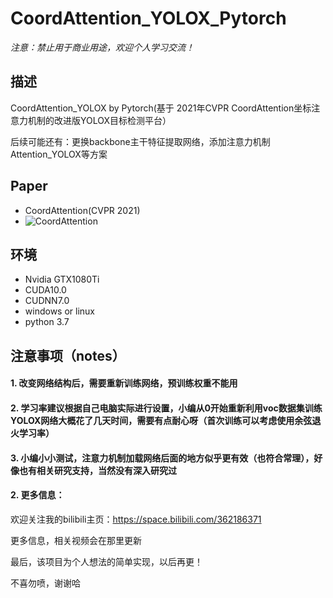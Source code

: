# CoordAttention_YOLOX_Pytorch


*注意：禁止用于商业用途，欢迎个人学习交流！*


## 描述

CoordAttention_YOLOX by Pytorch(基于 2021年CVPR CoordAttention坐标注意力机制的改进版YOLOX目标检测平台）

后续可能还有：更换backbone主干特征提取网络，添加注意力机制Attention_YOLOX等方案



## Paper

* CoordAttention(CVPR 2021)
* ![CoordAttention](https://arxiv.org/abs/2103.02907)




## 环境

* Nvidia GTX1080Ti
* CUDA10.0
* CUDNN7.0
* windows or linux
* python 3.7


## 注意事项（notes）


#### 1. 改变网络结构后，需要重新训练网络，预训练权重不能用

#### 2. 学习率建议根据自己电脑实际进行设置，小编从0开始重新利用voc数据集训练YOLOX网络大概花了几天时间，需要有点耐心呀（首次训练可以考虑使用余弦退火学习率）

#### 3. 小编小小测试，注意力机制加载网络后面的地方似乎更有效（也符合常理），好像也有相关研究支持，当然没有深入研究过




#### 2. 更多信息：

欢迎关注我的bilibili主页：https://space.bilibili.com/362186371

更多信息，相关视频会在那里更新

最后，该项目为个人想法的简单实现，以后再更！

不喜勿喷，谢谢哈
